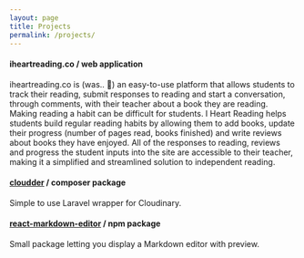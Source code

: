 ```yaml
---
layout: page
title: Projects
permalink: /projects/
---
```


#### iheartreading.co / web application

iheartreading.co is (was.. 🙁) an easy-to-use platform that allows students to track their reading, submit responses to reading and start a conversation, through comments, with their teacher about a book they are reading. Making reading a habit can be difficult for students. I Heart Reading helps students build regular reading habits by allowing them to add books, update their progress (number of pages read, books finished) and write reviews about books they have enjoyed. All of the responses to reading, reviews and progress the student inputs into the site are accessible to their teacher, making it a simplified and streamlined solution to independent reading.


#### [cloudder](https://github.com/jrm2k6/cloudder) / composer package

Simple to use Laravel wrapper for Cloudinary.


#### [react-markdown-editor](https://github.com/jrm2k6/react-markdown-editor) / npm package

Small package letting you display a Markdown editor with preview.


